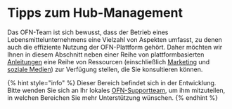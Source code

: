 # Tipps zum Hub-Management

Das OFN-Team ist sich bewusst, dass der Betrieb eines Lebensmittelunternehmens eine Vielzahl von Aspekten umfasst, zu denen auch die effiziente Nutzung der OFN-Plattform gehört. Daher möchten wir Ihnen in diesem Abschnitt neben einer Reihe von plattformbasierten [Anleitungen](how-tos/) eine Reihe von Ressourcen (einschließlich [Marketing](marketing-tips.md) und [soziale Medien](social-media.md)) zur Verfügung stellen, die Sie konsultieren können.

{% hint style="info" %}
Dieser Bereich befindet sich in der Entwicklung. Bitte wenden Sie sich an Ihr lokales [OFN-Supportteam](../local-ofn-organizations-and-contacts.md), um ihm mitzuteilen, in welchen Bereichen Sie mehr Unterstützung wünschen.
{% endhint %}



